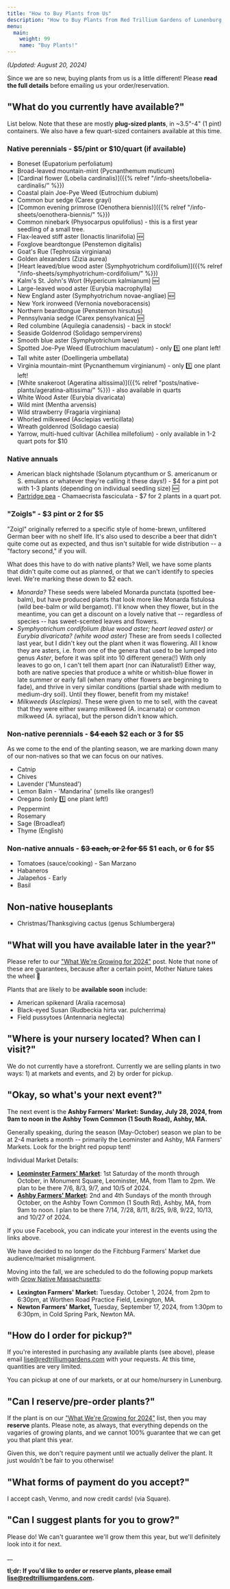 ```yaml
---
title: "How to Buy Plants from Us"
description: "How to Buy Plants from Red Trillium Gardens of Lunenburg, MA"
menu:
  main:
    weight: 99
    name: "Buy Plants!"
---
```


_(Updated: August 20, 2024)_

Since we are so new, buying plants from us is a little different! Please **read the full details** before emailing us your order/reservation. 

## "What do you currently have available?"

List below. Note that these are mostly **plug-sized plants**, in ~3.5"-4" (1 pint) containers. We also have a few quart-sized containers available at this time.

### Native perennials - $5/pint or $10/quart (if available)

- Boneset (Eupatorium perfoliatum)
- Broad-leaved mountain-mint (Pycnanthemum muticum)
- [Cardinal flower (Lobelia cardinalis)]({{% relref "/info-sheets/lobelia-cardinalis/" %}})
- Coastal plain Joe-Pye Weed (Eutrochium dubium)
- Common bur sedge (Carex grayi)
- [Common evening primrose (Oenothera biennis)]({{% relref "/info-sheets/oenothera-biennis/" %}})
- Common ninebark (Physocarpus opulifolius) - this is a first year seedling of a small tree.
- Flax-leaved stiff aster (Ionactis linariifolia)  🆕
- Foxglove beardtongue (Penstemon digitalis)
- Goat's Rue (Tephrosia virginiana)
- Golden alexanders (Zizia aurea)
- [Heart leaved/blue wood aster (Symphyotrichum cordifolium)]({{% relref "/info-sheets/symphyotrichum-cordifolium/" %}})
- Kalm's St. John's Wort (Hypericum kalmianum) 🆕
- Large-leaved wood aster (Eurybia macrophylla)
- New England aster (Symphyotrichum novae-angliae) 🆕
- New York ironweed (Vernonia noveboracensis)
- Northern beardtongue (Penstemon hirsutus)
- Pennsylvania sedge (Carex pensylvanica) 🆕
- Red columbine (Aquilegia canadensis) - back in stock!
- Seaside Goldenrod (Solidago sempervirens)
- Smooth blue aster (Symphyotrichum laeve)
- Spotted Joe-Pye Weed (Eutrochium maculatum) - only 1️⃣ one plant left! 
- Tall white aster (Doellingeria umbellata) 
- Virginia mountain-mint (Pycnanthemum virginianum) - only 1️⃣ one plant left! 
- [White snakeroot (Ageratina altissima)]({{% relref "posts/native-plants/ageratina-altissima/" %}}) - also available in quarts
- White Wood Aster (Eurybia divaricata)
- Wild mint (Mentha arvensis)
- Wild strawberry (Fragaria virginiana)
- Whorled milkweed (Asclepias verticillata)
- Wreath goldenrod (Solidago caesia)
- Yarrow, multi-hued cultivar (Achillea millefolium) - only available in 1-2 quart pots for $10

### Native annuals
- American black nightshade (Solanum ptycanthum or S. americanum or S. emulans or whatever they're calling it these days!) - $4 for a pint pot with 1-3 plants (depending on individual seedling size)  🆕
- [Partridge pea](/info-sheets/cha-fas/) - Chamaecrista fasciculata - $7 for 2 plants in a quart pot. 

### "Zoigls" - $3 pint or 2 for $5

"Zoigl" originally referred to a specific style of home-brewn, unfiltered German beer with no shelf life. It's also used to describe a beer that didn't quite come out as expected, and thus isn't suitable for wide distribution -- a "factory second," if you will. 

What does this have to do with native plants? Well, we have some plants that didn't quite come out as planned, or that we can't identify to species level. We're marking these down to $2 each.

- _Monarda?_ These seeds were labeled Monarda punctata (spotted bee-balm), but have produced plants that look more like Monarda fistulosa (wild bee-balm or wild bergamot). I'll know when they flower, but in the meantime, you can get a discount on a lovely native that -- regardless of species -- has sweet-scented leaves and flowers.
- _Symphyotrichum cordifolium (blue wood aster; heart leaved aster) or Eurybia divaricata? (white wood aster)_ These are from seeds I collected last year, but I didn't key out the plant when it was flowering. All I know they are asters, i.e. from one of the genera that used to be lumped into genus _Aster_, before it was split into 10 different genera(!) With only leaves to go on, I can't tell them apart (nor can iNaturalist!) Either way, both are native species that produce a white or whitish-blue flower in late summer or early fall (when many other flowers are beginning to fade), and thrive in very similar conditions (partial shade with medium to medium-dry soil). Until they flower, benefit from my mistake!
- _Milkweeds (Asclepias)_. These were given to me to sell, with the caveat that they were either swamp milkweed (A. incarnata) or common milkweed (A. syriaca), but the person didn't know which.

### Non-native perennials - <strike>$4 each</strike> $2 each or 3 for $5

As we come to the end of the planting season, we are marking down many of our non-natives so that we can focus on our natives.

- Catnip
- Chives
- Lavender ('Munstead')
- Lemon Balm - 'Mandarina' (smells like oranges!)
- Oregano (only 1️⃣ one plant left!)
- Peppermint
- Rosemary
- Sage (Broadleaf)
- Thyme (English)

### Non-native annuals - <strike>$3 each, or 2 for $5</strike> $1 each, or 6 for $5
- Tomatoes (sauce/cooking) - San Marzano
- Habaneros
- Jalapeños - Early
- Basil

## Non-native houseplants
- Christmas/Thanksgiving cactus (genus Schlumbergera)

## "What will you have available later in the year?"

Please refer to our ["What We're Growing for 2024"](/posts/whats-growing-2024/) post. Note that none of these are guarantees, because after a certain point, Mother Nature takes the wheel 🤣

Plants that are likely to be **available soon** include:

- American spikenard (Aralia racemosa)
- Black-eyed Susan (Rudbeckia hirta var. pulcherrima)
- Field pussytoes (Antennaria neglecta)

## "Where is your nursery located? When can I visit?"

We do not currently have a storefront. Currently we are selling plants in two ways: 1) at markets and events, and 2) by order for pickup. 

## "Okay, so what's your next event?"

The next event is the **Ashby Farmers' Market: Sunday, July 28, 2024, from 9am to noon in the Ashby Town Common (1 South Road), Ashby, MA.**

Generally speaking, during the season (May-October) season we plan to be at 2-4 markets a month -- primarily the Leominster and Ashby, MA Farmers' Markets. Look for the bright red popup tent!

Individual Market Details:

- **[Leominster Farmers' Market](https://www.facebook.com/share/grDesndrVVMieN63/)**: 1st Saturday of the month through October, in Monument Square, Leominster, MA, from 11am to 2pm. We plan to be there 7/6, 8/3, 9/7, and 10/5 of 2024.
- **[Ashby Farmers' Market](https://www.facebook.com/share/SnB5rWmko16gFejE/):** 2nd and 4th Sundays of the month through October, on the Ashby Town Common (1 South Rd), Ashby, MA, from 9am to noon. I plan to be there 7/14, 7/28, 8/11, 8/25, 9/8, 9/22, 10/13, and 10/27 of 2024.

If you use Facebook, you can indicate your interest in the events using the links above.

We have decided to no longer do the Fitchburg Farmers' Market due audience/market misalignment. 

Moving into the fall, we are scheduled to do the following popup markets with [Grow Native Massachusetts](https://grownativemass.org/): 
- **Lexington Farmers' Market:** Tuesday. October 1, 2024, from 2pm to 6:30pm, at Worthen Road Practice Field, Lexington, MA.
- **Newton Farmers' Market,** Tuesday, September 17, 2024, from 1:30pm to 6:30pm, in Cold Spring Park, Newton MA.

## "How do I order for pickup?"

If you're interested in purchasing any available plants (see above), please email [lise@redtrilliumgardens.com](mailto:lise@redtrilliumgardens.com) with your requests. At this time, quantities are very limited. 

You can pickup at one of our markets, or at our home/nursery in Lunenburg. 

## "Can I reserve/pre-order plants?"

If the plant is on our ["What We're Growing for 2024"](/posts/whats-growing-2024/) list, then you may **reserve** plants. Please note, as always, that everything depends on the vagaries of growing plants, and we cannot 100% guarantee that we can get you that plant this year.

Given this, we don't require payment until we actually deliver the plant. It just wouldn't be fair to you otherwise!

## "What forms of payment do you accept?"

I accept cash, Venmo, and now credit cards! (via Square).

## "Can I suggest plants for you to grow?"

Please do! We can't guarantee we'll grow them this year, but we'll definitely look into it for next.

__

**tl;dr: If you'd like to order or reserve plants, please email [lise@redtrilliumgardens.com](mailto:lise@redtrilliumgardens.com).**



